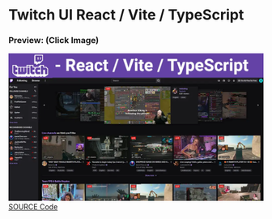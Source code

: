 # Twitch UI React / Vite / TypeScript

### Preview: (Click Image)

[![banner](https://raw.githubusercontent.com/LordRampantHump/LordRampantHump.github.io/main/img/twitch.webp)](https://lordrampanthump.github.io/react/twitch_ui/build/)
[ SOURCE Code ](https://github.com/LordRampantHump/LordRampantHump.github.io/tree/main/react/twitch_ui)

